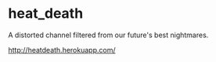 # heat_death
A distorted channel filtered from our future's best nightmares.

http://heatdeath.herokuapp.com/
